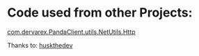 # Code used from other Projects:
[com.dervarex.PandaClient.utils.NetUtils.Http](https://github.com/Codepace-hq/NetUtils)

Thanks to:
[huskthedev](https://github.com/huskthedev)